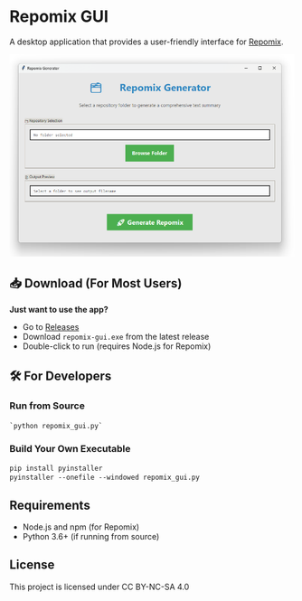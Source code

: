 # Repomix GUI

A desktop application that provides a user-friendly interface for [Repomix](https://github.com/yamadashy/repomix).

![App Screenshot](screenshots/app_preview.png)

## 📥 Download (For Most Users)

**Just want to use the app?** 
- Go to [Releases](https://github.com/yourusername/repomix-gui/releases)
- Download `repomix-gui.exe` from the latest release
- Double-click to run (requires Node.js for Repomix)

## 🛠️ For Developers

### Run from Source
```
`python repomix_gui.py`
```



### Build Your Own Executable
```
pip install pyinstaller
pyinstaller --onefile --windowed repomix_gui.py
```



## Requirements

- Node.js and npm (for Repomix)
- Python 3.6+ (if running from source)

## License
This project is licensed under CC BY-NC-SA 4.0

